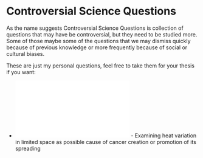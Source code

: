 # Controversial Science Questions

As the name suggests Controversial Science Questions is collection of questions that may have be controversial, but they need to be studied more. Some of those maybe some of the questions that we may dismiss quickly because of previous knowledge or more frequently because of social or cultural biases.

These are just my personal questions, feel free to take them for your thesis if you want:

- !["Factors of Cancer Creation"](/biological-factors-of-cancer-creating.md) - Examining heat variation in limited space as possible cause of cancer creation or promotion of its spreading


